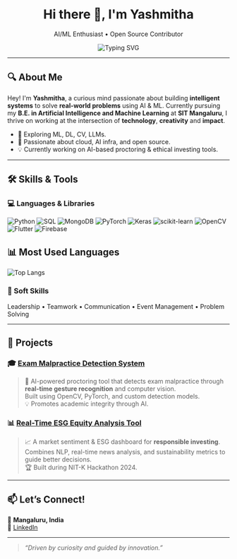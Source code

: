 <h1 align="center">Hi there 👋, I'm Yashmitha </h1>
<p align="center">
   AI/ML Enthusiast • Open Source Contributor 
</p>
<p align="center">
  <img src="https://readme-typing-svg.demolab.com/?lines=Aspiring+AI+Engineer;Real-world+Problem+Solver&center=true&width=500&height=30&pause=1000" alt="Typing SVG" />
</p>

---

## 🔍 About Me

Hey! I'm **Yashmitha**, a curious mind passionate about building **intelligent systems** to solve **real-world problems** using AI & ML. Currently pursuing my **B.E. in Artificial Intelligence and Machine Learning** at **SIT Mangaluru**, I thrive on working at the intersection of **technology**, **creativity** and **impact**.

- 🧠 Exploring ML, DL, CV, LLMs.
- 🚀 Passionate about cloud, AI infra, and open source.
- 💡 Currently working on AI-based proctoring & ethical investing tools.

---

## 🛠️ Skills & Tools

### 💻 Languages & Libraries
![Python](https://img.shields.io/badge/Python-3776AB?style=flat&logo=python&logoColor=white)
![SQL](https://img.shields.io/badge/SQL-316192?style=flat&logo=sqlite&logoColor=white)
![MongoDB](https://img.shields.io/badge/MongoDB-4EA94B?style=flat&logo=mongodb&logoColor=white)
![PyTorch](https://img.shields.io/badge/PyTorch-EE4C2C?style=flat&logo=pytorch&logoColor=white)
![Keras](https://img.shields.io/badge/Keras-D00000?style=flat&logo=keras&logoColor=white)
![scikit-learn](https://img.shields.io/badge/scikit--learn-F7931E?style=flat&logo=scikitlearn&logoColor=white)
![OpenCV](https://img.shields.io/badge/OpenCV-5C3EE8?style=flat&logo=opencv&logoColor=white)
![Flutter](https://img.shields.io/badge/Flutter-02569B?style=flat&logo=flutter&logoColor=white)
![Firebase](https://img.shields.io/badge/Firebase-FFCA28?style=flat&logo=firebase&logoColor=white)


## 📊 Most Used Languages

![Top Langs](https://github-readme-stats.vercel.app/api/top-langs/?username=Yashmitha22&layout=compact&theme=default)





### 🧠 Soft Skills
Leadership • Teamwork • Communication • Event Management • Problem Solving

---



## 🚀 Projects

### 🎓 [Exam Malpractice Detection System](https://github.com/Yashmitha22/exam_malpractice)
> 🤖 AI-powered proctoring tool that detects exam malpractice through **real-time gesture recognition** and computer vision.  
> Built using OpenCV, PyTorch, and custom detection models.  
> 💡 Promotes academic integrity through AI.

### 📊 [Real-Time ESG Equity Analysis Tool](https://github.com/nitkhackathon2024-5/SIT-Levine)
> 📈 A market sentiment & ESG dashboard for **responsible investing**.  
> Combines NLP, real-time news analysis, and sustainability metrics to guide better decisions.  
> 🏆 Built during NIT-K Hackathon 2024.


---
## 📫 Let’s Connect!

📍 **Mangaluru, India**   
🔗 [LinkedIn](https://www.linkedin.com/in/yashmitha-vagman/)  

---



> _“Driven by curiosity and guided by innovation.”_
